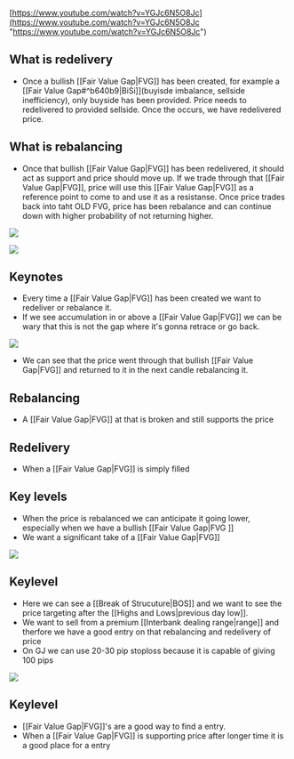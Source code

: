 [https://www.youtube.com/watch?v=YGJc6N5O8Jc](https://www.youtube.com/watch?v=YGJc6N5O8Jc "https://www.youtube.com/watch?v=YGJc6N5O8Jc")

## What is redelivery
- Once a bullish [[Fair Value Gap|FVG]] has been created, for example a [[Fair Value Gap#^b640b9|BiSi]](buyisde imbalance, sellside inefficiency), only buyside has been provided. Price needs to redelivered to provided sellside. Once the occurs, we have redelivered price.
## What is rebalancing
- Once that bullish [[Fair Value Gap|FVG]] has been redelivered, it should act as support and price should move up. If we trade through that [[Fair Value Gap|FVG]], price will use this [[Fair Value Gap|FVG]] as a reference point to come to and use it as a resistanse. Once price trades back into taht OLD FVG, price has been rebalance and can continue down with higher probability of not returning higher.

![](https://i.imgur.com/JQvm74a.png)

![](https://i.imgur.com/9Erzywn.png)

## Keynotes
- Every time a [[Fair Value Gap|FVG]] has been created we want to redeliver or rebalance it.
- If we see accumulation in or above a [[Fair Value Gap|FVG]] we can be wary that this is not the gap where it's gonna retrace or go back. 

![](https://i.imgur.com/VNhKypy.png)

- We can see that the price went through that bullish [[Fair Value Gap|FVG]] and returned to it in the next candle rebalancing it.

## Rebalancing
- A [[Fair Value Gap|FVG]] at that is broken and still supports the price
## Redelivery
- When a [[Fair Value Gap|FVG]] is simply filled 


## Key levels
- When the price is rebalanced we can anticipate it going lower, especially when we have a bullish [[Fair Value Gap|FVG ]]
- We want a significant take of a [[Fair Value Gap|FVG]] 


![](https://i.imgur.com/0d3kYfG.png)

## Keylevel
+ Here we can see a [[Break of Strucuture|BOS]] and we want to see the price targeting after the [[Highs and Lows|previous day low]].
+ We want to sell from a premium [[Interbank dealing range|range]] and therfore we have a good entry on that rebalancing and redelivery of price
+ On GJ we can use 20-30 pip stoploss because it is capable of giving 100 pips

![](https://i.imgur.com/gLrqgGk.png)

## Keylevel

- [[Fair Value Gap|FVG]]'s are a good way to find a entry. 
- When a [[Fair Value Gap|FVG]] is supporting price after longer time it is a good place for a entry
